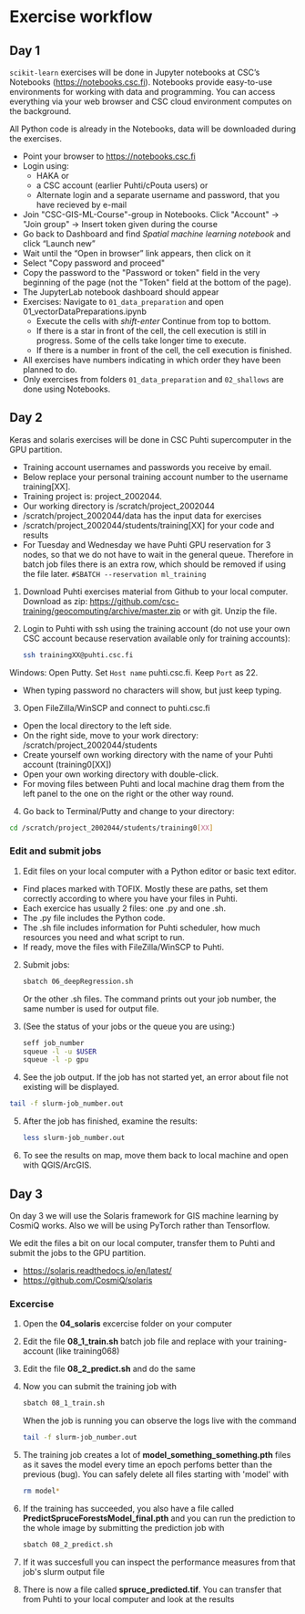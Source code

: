 # Exercise workflow

## Day 1

`scikit-learn` exercises will be done in Jupyter notebooks at CSC’s Notebooks (https://notebooks.csc.fi). Notebooks provide easy-to-use environments for working with data and programming. You can access everything via your web browser and CSC cloud environment computes on the background. 

All Python code is already in the Notebooks, data will be downloaded during the exercises.

* Point your browser to https://notebooks.csc.fi
* Login using:
	* HAKA or 
	* a CSC account (earlier Puhti/cPouta users) or 
	* Alternate login and a separate username and password, that you have recieved by e-mail
* Join "CSC-GIS-ML-Course"-group in Notebooks. Click "Account" -> "Join group" -> Insert token given during the course
* Go back to Dashboard and find *Spatial machine learning notebook* and click “Launch new”
* Wait until the “Open in browser” link appears, then click on it
* Select "Copy password and proceed"
* Copy the password to the "Password or token" field in the very beginning of the page (not the "Token" field at the bottom of the page).
* The JupyterLab notebook dashboard should appear
* Exercises: Navigate to `01_data_preparation` and open 01_vectorDataPreparations.ipynb
    * Execute the cells with *shift-enter* Continue from top to bottom.
	* If there is a star in front of the cell, the cell execution is still in progress. Some of the cells take longer time to execute.
	* If there is a number in front of the cell, the cell execution is finished.
* All exercises have numbers indicating in which order they have been planned to do.
* Only exercises from folders `01_data_preparation` and `02_shallows` are done using Notebooks.

## Day 2
Keras and solaris exercises will be done in CSC Puhti supercomputer in the GPU partition.

* Training account usernames and passwords you receive by email. 
* Below replace your personal training account number to the username training[XX].
* Training project is: project_2002044.
* Our working directory is /scratch/project_2002044
* /scratch/project_2002044/data has the input data for exercises
* /scratch/project_2002044/students/training[XX] for your code and results
* For Tuesday and Wednesday we have Puhti GPU reservation for 3 nodes, so that we do not have to wait in the general queue. Therefore in batch job files there is an extra row, which should be removed if using the file later. 
`#SBATCH --reservation ml_training`

1)	Download Puhti exercises material from Github to your local computer. Download as zip: https://github.com/csc-training/geocomputing/archive/master.zip or with git. Unzip the file.

2) Login to Puhti with ssh using the training account (do not use your own CSC account because reservation available only for training accounts):

   ```bash
   ssh trainingXX@puhti.csc.fi
   ```

Windows: Open Putty. Set `Host name` puhti.csc.fi. Keep `Port` as 22.
* When typing password no characters will show, but just keep typing.

3)	Open FileZilla/WinSCP and connect to puhti.csc.fi
* Open the local directory to the left side.
* On the right side, move to your work directory: /scratch/project_2002044/students
* Create yourself own working directory with the name of your Puhti account (training0[XX]) 
* Open your own working directory with double-click.
* For moving files between Puhti and local machine drag them from the left panel to the one on the right or the other way round.

4)	Go back to Terminal/Putty and change to your directory: 
```bash
cd /scratch/project_2002044/students/training0[XX]
```


### Edit and submit jobs

1. Edit files on your local computer with a Python editor or basic text editor.
* Find places marked with TOFIX. Mostly these are paths, set them correctly according to where you have your files in Puhti.
* Each exercice has usually 2 files: one .py and one .sh.
* The .py file includes the Python code.
* The .sh file includes information for Puhti scheduler, how much resources you need and what script to run.
* If ready, move the files with FileZilla/WinSCP to Puhti.

2. Submit jobs:

   ```bash
   sbatch 06_deepRegression.sh 
   ```
   
   Or the other .sh files.
   The command prints out your job number, the same number is used for output file. 

3. (See the status of your jobs or the queue you are using:)

   ```bash
   seff job_number
   squeue -l -u $USER
   squeue -l -p gpu
   ```

4. See the job output. If the job has not started yet, an error about file not existing will be displayed.

  ```bash
  tail -f slurm-job_number.out
  ```

5. After the job has finished, examine the results:

   ```bash
   less slurm-job_number.out
   ```

6. To see the results on map, move them back to local machine and open with QGIS/ArcGIS.

## Day 3
On day 3 we will use the Solaris framework for GIS machine learning by CosmiQ works. Also we will be using PyTorch rather than Tensorflow. 

We edit the files a bit on our local computer, transfer them to Puhti and submit the jobs to the GPU partition.

* https://solaris.readthedocs.io/en/latest/
* https://github.com/CosmiQ/solaris

### Excercise

1. Open the **04_solaris** excercise folder on your computer

2. Edit the file **08_1_train.sh** batch job file and replace **<YOUR-STUDENT-NUMBER>** with your training-account (like training068)
	
3. Edit the file **08_2_predict.sh** and do the same

4. Now you can submit the training job with 

   ```bash
   sbatch 08_1_train.sh
   ```
   
   When the job is running you can observe the logs live with the command 
   
   ```bash
   tail -f slurm-job_number.out
   ```
   
5. The training job creates a lot of **model_something_something.pth** files as it saves the model every time an epoch perfoms better than the previous (bug). You can safely delete all files starting with 'model' with

   ```bash
   rm model*
   ```
   
6. If the training has succeeded, you also have a file called **PredictSpruceForestsModel_final.pth** and you can run the prediction to the whole image by submitting the prediction job with

   ```bash
   sbatch 08_2_predict.sh
   ```

7. If it was succesfull you can inspect the performance measures from that job's slurm output file

8. There is now a file called **spruce_predicted.tif**. You can transfer that from Puhti to your local computer and look at the results

	
